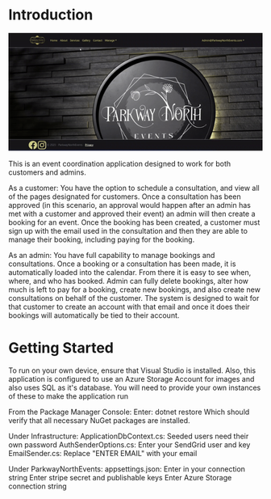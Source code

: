# Introduction 
![](https://github.com/Beugenius/ParkwayNorthEventsDemo/blob/main/ParkwayNorthEvents/wwwroot/pwndemo.gif)

This is an event coordination application designed to work for both customers and admins. 

As a customer:
You have the option to schedule a consultation, and view all of the pages designated for customers.
Once a consultation has been approved (in this scenario, an approval would happen after an admin
has met with a customer and approved their event) an admin will then create a booking for an event.
Once the booking has been created, a customer must sign up with the email used in the consultation
and then they are able to manage their booking, including paying for the booking.

As an admin: 
You have full capability to manage bookings and consultations. Once a booking or a consultation
has been made, it is automatically loaded into the calendar. From there it is easy to see when, where, and who
has booked. Admin can fully delete bookings, alter how much is left to pay for a booking, create new bookings, 
and also create new consultations on behalf of the customer. The system is designed to wait for that customer to
create an account with that email and once it does their bookings will automatically be tied to their account. 

# Getting Started
To run on your own device, ensure that Visual Studio is installed. 
Also, this application is configured to use an Azure Storage Account for images
and also uses SQL as it's database. You will need to provide your own instances 
of these to make the application run

From the Package Manager Console:
Enter: 
  dotnet restore
Which should verify that all necessary NuGet packages are installed.

Under Infrastructure:
  ApplicationDbContext.cs:
    Seeded users need their own password
  AuthSenderOptions.cs:
    Enter your SendGrid user and key 
  EmailSender.cs:
    Replace "ENTER EMAIL" with your email 

Under ParkwayNorthEvents:
  appsettings.json:
    Enter in your connection string
    Enter stripe secret and publishable keys
    Enter Azure Storage connection string
